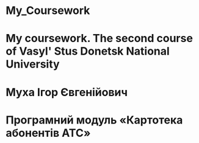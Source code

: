# My_Coursework
# My coursework. The second course of Vasyl' Stus Donetsk National University

# Муха Ігор Євгенійович	
# Програмний модуль «Картотека абонентів АТС»
